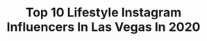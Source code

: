 ---
title: Top 10 Lifestyle Instagram Influencers In Las Vegas In 2020
description: >-
  Find top lifestyle Instagram influencers in Las Vegas in 2020. Most popular hashtags: #lasvegas #quarantinelife #beauty #lifestyle.
platform: Instagram
profiles:
  - username: "karinsaiams"
    fullname: >-
      Karinsa Iams
    location: "United States"
    followers: 5483
    engagement: 913
    commentsToLikes: 0.210244
    id: ck9hab0bzbuqw0j78zqq7scqs
    verified: false
    hashtags: "#abercrombie, #vegashiking, #wranglerjeans, #levisjeans"
  - username: "forouzan.zad"
    fullname: >-
      Forouzan Zad | Fashion Blogger
    location: "United States"
    followers: 46617
    engagement: 542
    commentsToLikes: 0.164713
    id: ck13bs0agww2c0i197mwdc0qf
    verified: false
    hashtags: "#norouz, #deltangi, #missmymom, #missmydad"
  - username: "ayanda_zebe"
    fullname: >-
      Ayanda Vesi Zebe
    location: "United States"
    followers: 10558
    engagement: 1037
    commentsToLikes: 0.013742
    id: ck0u8yfbl8kj30i19tu7yigih
    verified: false
    hashtags: "#makeuptutorial, #aquarius, #valentinesday2019, #beautyandthebeast"
  - username: "thegrayking_"
    fullname: >-
      𒊹︎𝐊𝐢𝐧𝐠 𝐆𝐫𝐚𝐲 “𝐓𝐡𝐞 𝗜𝗻𝗳𝗹𝘂𝗲𝗻𝗰𝗲𝗿”𒊹︎
    location: "United States"
    followers: 28602
    engagement: 387
    commentsToLikes: 0.275420
    id: ckap2cupeyay90i78jleaw15q
    verified: false
    hashtags: "#smileeveryday, #melanninpoppin, #manifestation, #love"
  - username: "risadoesmakeup"
    fullname: >-
      Risa
    location: "United States"
    followers: 25177
    engagement: 408
    commentsToLikes: 0.068709
    id: ckap9cu36s50b0i78i2jengym
    verified: false
    hashtags: "#datenightoutfit, #makeupartist, #dewyskin, #summerfashion"
  - username: "glowinriss"
    fullname: >-
      Marissa A
    location: "United States"
    followers: 55835
    engagement: 424
    commentsToLikes: 0.024072
    id: ck0u8nfi17wpa0i19jcib3vhx
    verified: false
    hashtags: "#lolashoetique, #wingedliner, #eyelashes, #easter"
  - username: "lady_physique"
    fullname: >-
      IFBB Pro Victoria Flores
    location: "United States"
    followers: 24268
    engagement: 446
    commentsToLikes: 0.030653
    id: ck8sx1rezfx6l0j78s08k0zs2
    verified: false
    hashtags: "#ronaabs, #personaltrainer, #fit4lifebodies, #fitnessjourney"
  - username: "unamexicanaenlasvegas"
    fullname: >-
      Angelica
    location: "United States"
    followers: 68496
    engagement: 175
    commentsToLikes: 0.043916
    id: ck6tt5io48q060j71err0y6f3
    verified: false
    hashtags: "#pinguinoscookies, #handmadeinfrance, #lasvegas, #mycapsulmoment"
  - username: "theworld_ofalice"
    fullname: >-
      Alice In the Real Wonderland🦋
    location: "United States"
    followers: 5582
    engagement: 498
    commentsToLikes: 0.034484
    id: ck9hb9syzfyi70j78lubl4uka
    verified: false
    hashtags: "#trendingphoto, #curvegirl, #naturegeography, #stateofmind"
  - username: "iambailing"
    fullname: >-
      Bai ling 白灵 白靈
    location: "United States"
    followers: 52471
    engagement: 308
    commentsToLikes: 0.078218
    id: ck5hci31si6cf0i111wtmdwnv
    verified: true
    hashtags: "#funnyvideos, #airplane, #bookme, #fashionstyle"
---